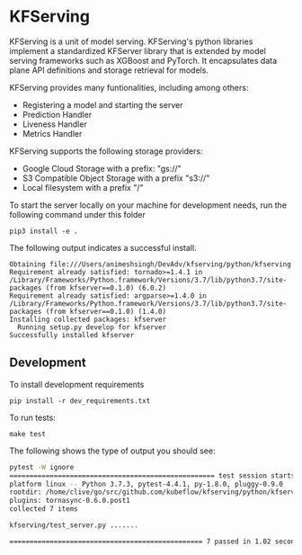 # KFServing

KFServing is a unit of model serving. KFServing's python libraries implement a standardized KFServer library that is extended by model serving frameworks such as XGBoost and PyTorch. It encapsulates data plane API definitions and storage retrieval for models.

KFServing provides many funtionalities, including among others:

* Registering a model and starting the server
* Prediction Handler
* Liveness Handler 
* Metrics Handler 

KFServing supports the following storage providers:

* Google Cloud Storage with a prefix: "gs://"
* S3 Compatible Object Storage with a prefix "s3://"
* Local filesystem with a prefix "/"

To start the server locally on your machine for development needs, run the following command under this folder

```
pip3 install -e .
```

The following output indicates a successful install.

```
Obtaining file:///Users/animeshsingh/DevAdv/kfserving/python/kfserving
Requirement already satisfied: tornado>=1.4.1 in /Library/Frameworks/Python.framework/Versions/3.7/lib/python3.7/site-packages (from kfserver==0.1.0) (6.0.2)
Requirement already satisfied: argparse>=1.4.0 in /Library/Frameworks/Python.framework/Versions/3.7/lib/python3.7/site-packages (from kfserver==0.1.0) (1.4.0)
Installing collected packages: kfserver
  Running setup.py develop for kfserver
Successfully installed kfserver
```

## Development

To install development requirements

```
pip install -r dev_requirements.txt
```

To run tests:

```
make test
```

The following shows the type of output you should see:

```bash
pytest -W ignore
=================================================== test session starts ===================================================
platform linux -- Python 3.7.3, pytest-4.4.1, py-1.8.0, pluggy-0.9.0
rootdir: /home/clive/go/src/github.com/kubeflow/kfserving/python/kfserving
plugins: tornasync-0.6.0.post1
collected 7 items                                                                                                         

kfserving/test_server.py .......                                                                                    [100%]

================================================ 7 passed in 1.02 seconds =================================================
```